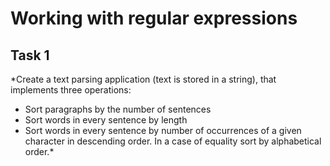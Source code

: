 Working with regular expressions
=====

Task 1
------

*Create a text parsing application (text is stored in a string), that implements three operations:
- Sort paragraphs by the number of sentences
- Sort words in every sentence by length
- Sort words in every sentence by number of occurrences of a given character in descending order. In a case of equality sort by alphabetical order.*

